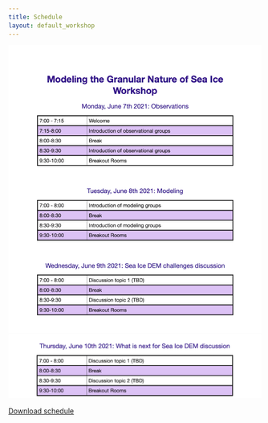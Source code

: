 ```yaml
---
title: Schedule
layout: default_workshop
---
```



![Workshop schedule](./files/Workshop_Schedule1.png)
![Workshop schedule](./files/Workshop_Schedule2.png)

<p><a href="https://github.com/SPIce-Team/spice-team.github.io/raw/master/files/Sea_Ice_Schedule.pdf">Download schedule</a></p>
